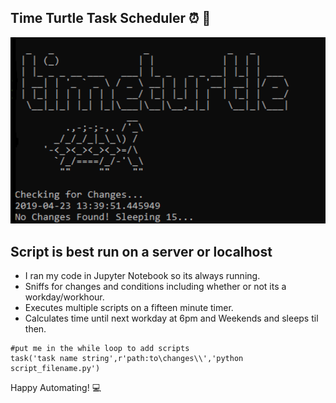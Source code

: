 ## Time Turtle Task Scheduler :alarm_clock: :turtle:

![turtle time](time.png)

## Script is best run on a server or localhost
* I ran my code in Jupyter Notebook so its always running.
* Sniffs for changes and conditions including whether or not its a workday/workhour.
* Executes multiple scripts on a fifteen minute timer.
* Calculates time until next workday at 6pm and Weekends and sleeps til then.

```
#put me in the while loop to add scripts
task('task name string',r'path:to\changes\\','python script_filename.py')
```
Happy Automating! :computer:
